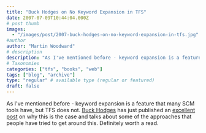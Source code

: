 ```yaml
---
title: "Buck Hodges on No Keyword Expansion in TFS"
date: 2007-07-09T10:44:04.000Z
# post thumb
images:
  - "/images/post/2007-buck-hodges-on-no-keyword-expansion-in-tfs.jpg"
#author
author: "Martin Woodward"
# description
description: "As I've mentioned before - keyword expansion is a feature that many SCM tools have, but TFS does not."
# Taxonomies
categories: ["tfs", "books", "web"]
tags: ["blog", "archive"]
type: "regular" # available type (regular or featured)
draft: false
---
```

As I've mentioned before - keyword expansion is a feature that many SCM tools have, but TFS does not.  [Buck Hodges](http://blogs.msdn.com/buckh/) has just published an [excellent post](http://blogs.msdn.com/buckh/archive/2007/07/07/keyword-expansion-in-tfs.aspx) on why this is the case and talks about some of the approaches that people have tried to get around this.  Definitely worth a read.